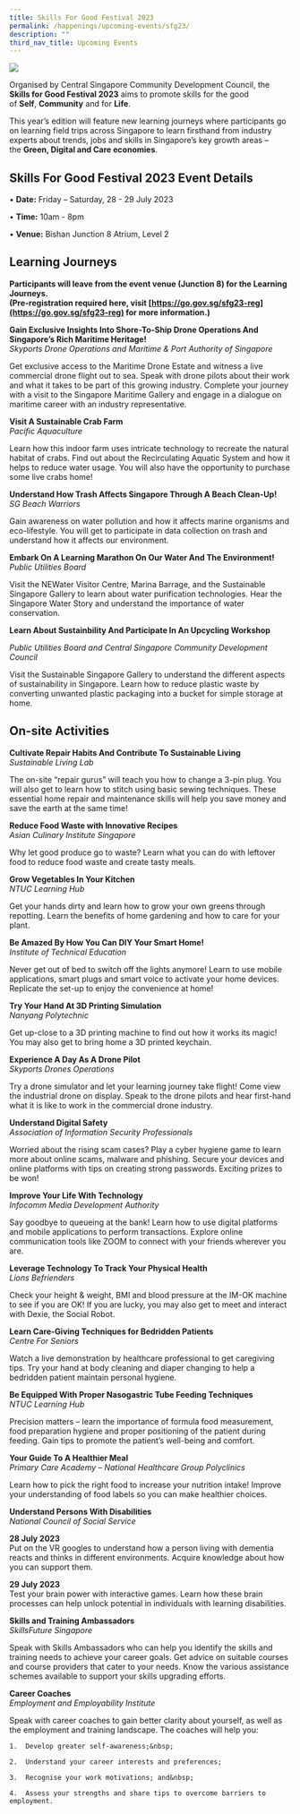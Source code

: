 ```yaml
---
title: Skills For Good Festival 2023
permalink: /happenings/upcoming-events/sfg23/
description: ""
third_nav_title: Upcoming Events
---
```

![](/images/Happenings/Skills%20For%20Good%20Festival%202023/sfg2023poster.jpg)

Organised by Central Singapore Community Development Council, the **Skills for Good Festival 2023** aims to promote skills for the good of&nbsp;**Self**,&nbsp;**Community**&nbsp;and for&nbsp;**Life**. 

This year’s edition will feature new learning journeys where participants go on learning field trips across Singapore to learn firsthand from industry experts about trends, jobs and skills&nbsp;in Singapore’s key growth areas – the&nbsp;**Green, Digital and Care economies**.


Skills For Good Festival 2023 Event Details
--------------------

•  **Date:**&nbsp;Friday – Saturday,  28 - 29 July 2023

• **Time:**&nbsp;10am - 8pm

• **Venue:**&nbsp;Bishan Junction 8 Atrium, Level 2


Learning Journeys
--------------------
**Participants will leave from the event venue (Junction 8) for the Learning Journeys.  
(Pre-registration required here, visit [https://go.gov.sg/sfg23-reg](https://go.gov.sg/sfg23-reg) for more information.)**

**Gain Exclusive Insights Into Shore-To-Ship Drone Operations And Singapore’s Rich Maritime Heritage!** <br>
    *Skyports Drone Operations and Maritime &amp; Port Authority of Singapore*
  

Get exclusive access to the Maritime Drone Estate and witness a live commercial drone flight out to sea. Speak with drone pilots about their work and what it takes to be part of this growing industry. Complete your journey with a visit to the Singapore Maritime Gallery and engage in a dialogue on maritime career with an industry representative.


**Visit A Sustainable Crab Farm** <br>
*Pacific Aquaculture*

Learn how this indoor farm uses intricate technology to recreate the natural habitat of crabs. Find out about the Recirculating Aquatic System and how it helps to reduce water usage. You will also have the opportunity to purchase some live crabs home!


**Understand How Trash Affects Singapore Through A Beach Clean-Up!** <br>
*SG Beach Warriors*

Gain awareness on water pollution and how it affects marine organisms and eco-lifestyle. You will get to participate in data collection on trash and understand how it affects our environment.

**Embark On A Learning Marathon On Our Water And The Environment!** <br>
*Public Utilities Board*

Visit the NEWater Visitor Centre, Marina Barrage, and the Sustainable Singapore Gallery to learn about water purification technologies. Hear the Singapore Water Story and understand the importance of water conservation.


**Learn About Sustainbility And Participate In An Upcycling Workshop** <br>

*Public Utilities Board and Central Singapore Community Development Council*

Visit the Sustainable Singapore Gallery to understand the different aspects of sustainability in Singapore. Learn how to reduce plastic waste by converting unwanted plastic packaging into a bucket for simple storage at home.


On-site Activities
--------------------

**Cultivate Repair Habits And Contribute To Sustainable Living** <br>
*Sustainable Living Lab* 

The on-site “repair gurus” will teach you how to change a 3-pin plug. You will also get to learn how to stitch using basic sewing techniques. These essential home repair and maintenance skills will help you save money and save the earth at the same time! 


**Reduce Food Waste with Innovative Recipes** <br>  *Asian Culinary Institute Singapore*

Why let good produce go to waste? Learn what you can do with leftover food to reduce food waste and create tasty meals. 


**Grow Vegetables In Your Kitchen** <br>
*NTUC Learning Hub*

Get your hands dirty and learn how to grow your own greens through repotting. Learn the benefits of home gardening and how to care for your plant.


**Be Amazed By How You Can DIY Your Smart Home!** <br>
*Institute of Technical Education*

Never get out of bed to switch off the lights anymore! Learn to use mobile applications, smart plugs and smart voice to activate your home devices. Replicate the set-up to enjoy the convenience at home!


**Try Your Hand At 3D Printing Simulation** <br>
*Nanyang Polytechnic*

Get up-close to a 3D printing machine to find out how it works its magic! You may also get to bring home a 3D printed keychain.


**Experience A Day As A Drone Pilot** <br>
*Skyports Drones Operations*

Try a drone simulator and let your learning journey take flight! Come view the industrial drone on display. Speak to the drone pilots and hear first-hand what it is like to work in the commercial drone industry.


**Understand Digital Safety** <br>
*Association of Information Security Professionals*

Worried about the rising scam cases? Play a cyber hygiene game to learn more about online scams, malware and phishing. Secure your devices and online platforms with tips on creating strong passwords. Exciting prizes to be won!
    
**Improve Your Life With Technology** <br>
*Infocomm Media Development Authority*

Say goodbye to queueing at the bank! Learn how to use digital platforms and mobile applications to perform transactions. Explore online communication tools like ZOOM to connect with your friends wherever you are.

**Leverage Technology To Track Your Physical Health** <br>
*Lions Befrienders*

Check your height &amp; weight, BMI and blood pressure at the IM-OK machine to see if you are OK! If you are lucky, you may also get to meet and interact with Dexie, the Social Robot.


**Learn Care-Giving Techniques for Bedridden Patients** <br>
*Centre For Seniors*

Watch a live demonstration by healthcare professional to get caregiving tips. Try your hand at body cleaning and diaper changing to help a bedridden patient maintain personal hygiene.


**Be Equipped With Proper Nasogastric Tube Feeding Techniques** <br>
*NTUC Learning Hub*

Precision matters – learn the importance of formula food measurement, food preparation hygiene and proper positioning of the patient during feeding. Gain tips to promote the patient’s well-being and comfort.

**Your Guide To A Healthier Meal**<br>
*Primary Care Academy – National Healthcare Group Polyclinics*

Learn how to pick the right food to increase your nutrition intake! Improve your understanding of food labels so you can make healthier choices.

**Understand Persons With Disabilities**<br>
*National Council of Social Service*

**28 July 2023** <br>
Put on the VR googles to understand how a person living with dementia reacts and thinks in different environments. Acquire knowledge about how you can support them.

**29 July 2023** <br>
Test your brain power with interactive games. Learn how these brain processes can help unlock potential in individuals with learning disabilities.

**Skills and Training Ambassadors** <br>
*SkillsFuture Singapore*

Speak with Skills Ambassadors who can help you identify the skills and training needs to achieve your career goals. Get advice on suitable courses and course providers that cater to your needs. Know the various assistance schemes available to support your skills upgrading efforts.

**Career Coaches** <br>
*Employment and Employability Institute*

Speak with career coaches to gain better clarity about yourself, as well as the employment and training landscape. The coaches will help you:

```
1.  Develop greater self-awareness;&nbsp;
    
2.  Understand your career interests and preferences;
    
3.  Recognise your work motivations; and&nbsp;
    
4.  Assess your strengths and share tips to overcome barriers to employment.
```